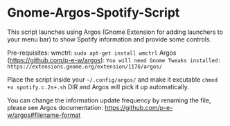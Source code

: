 # Gnome-Argos-Spotify-Script
This script launches using Argos (Gnome Extension for adding launchers to your menu bar) to show Spotify information and provide some controls.

Pre-requisites:
  wmctrl:
    ```
    sudo apt-get install wmctrl
    ```
  Argos (https://github.com/p-e-w/argos):
    ```
    You will need Gnome Tweaks installed: https://extensions.gnome.org/extension/1176/argos/
    ```

Place the script inside your `~/.config/argos/` and make it excutable `chmod +x spotify.c.2s+.sh` DIR and Argos will pick it up automatically.

You can change the information update frequency by renaming the file, please see Argos documentation: https://github.com/p-e-w/argos#filename-format
